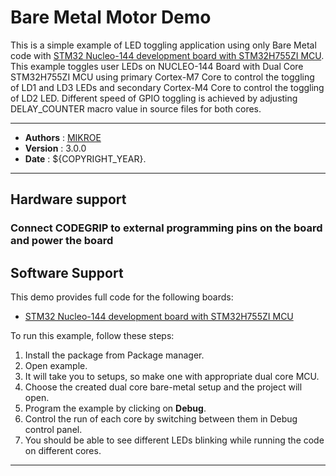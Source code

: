 # Bare Metal Motor Demo

This is a simple example of LED toggling application using only Bare Metal code with [STM32 Nucleo-144 development board with STM32H755ZI MCU](https://www.st.com/en/evaluation-tools/nucleo-h755zi-q.html). This example toggles user LEDs on NUCLEO-144 Board with Dual Core STM32H755ZI MCU using primary Cortex-M7 Core to control the toggling of LD1 and LD3 LEDs and secondary Cortex-M4 Core to control the toggling of LD2 LED. Different speed of GPIO toggling is achieved by adjusting DELAY_COUNTER macro value in source files for both cores.

---

- **Authors**     : [MIKROE](https://github.com/MikroElektronika)
- **Version**     : 3.0.0
- **Date**        : ${COPYRIGHT_YEAR}.

---

## Hardware support

### Connect CODEGRIP to external programming pins on the board and power the board

## Software Support

This demo provides full code for the following boards:
   - [STM32 Nucleo-144 development board with STM32H755ZI MCU](https://www.st.com/en/evaluation-tools/nucleo-h755zi-q.html)

To run this example, follow these steps:

1. Install the package from Package manager.
2. Open example.
3. It will take you to setups, so make one with appropriate dual core MCU.
4. Choose the created dual core bare-metal setup and the project will open.
5. Program the example by clicking on **Debug**.
6. Control the run of each core by switching between them in Debug control panel.
7. You should be able to see different LEDs blinking while running the code on different cores.

---

